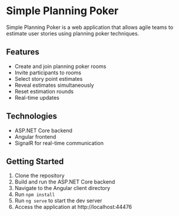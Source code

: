 # Simple Planning Poker

Simple Planning Poker is a web application that allows agile teams to estimate user stories using planning poker techniques.

## Features

- Create and join planning poker rooms
- Invite participants to rooms  
- Select story point estimates
- Reveal estimates simultaneously
- Reset estimation rounds
- Real-time updates

## Technologies

- ASP.NET Core backend
- Angular frontend
- SignalR for real-time communication

## Getting Started

1. Clone the repository
2. Build and run the ASP.NET Core backend
3. Navigate to the Angular client directory
4. Run `npm install`
5. Run `ng serve` to start the dev server
6. Access the application at http://localhost:44476
